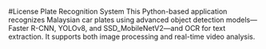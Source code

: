#License Plate Recognition System
This Python-based application recognizes Malaysian car plates using advanced object detection models—Faster R-CNN, YOLOv8, and SSD_MobileNetV2—and OCR for text extraction. It supports both image processing and real-time video analysis.
